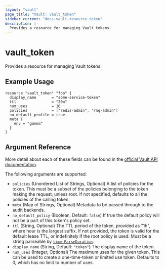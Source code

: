 ```yaml
---
layout: "vault"
page_title: "Vault: vault_token"
sidebar_current: "docs-vault-resource-token"
description: |-
  Provides a resource for managing Vault tokens.
---
```


# vault\_token

Provides a resource for managing Vault tokens.

## Example Usage

```
resource "vault_token" "foo" {
  display_name       = "some-service-token"
  ttl                = "20m"
  num_uses           = 10
  policies           = ["redis-admin", "rmq-admin"]
  no_default_profile = true
  meta {
    env = "gamma"
  }
}
```

## Argument Reference

More detail about each of these fields can be found in the [official
Vault API documentation](https://www.vaultproject.io/docs/auth/token.html).

The following arguments are supported:

* `policies` (Unordered List of Strings, Optional) A list of policies for the token. This must be a subset of the policies belonging to the token making the request, unless root. If not specified, defaults to all the policies of the calling token.
* `meta` (Map of Strings, Optional) Metadata to be passed through to the audit backends.
* `no_default_policy` (Boolean, Default: `false`) If true the default policy will not be a part of this token's policy set.
* `ttl` (String, Optional) The TTL period of the token, provided as "1h", where hour is the largest suffix. If not provided, the token is valid for the default lease TTL, or indefinitely if the root policy is used. Must be a string parseable by [`time.ParseDuration`](https://golang.org/pkg/time/#ParseDuration).
* `display_name` (String, Default: `"token"`) The display name of the token.
* `num_uses` (Integer, Optional) The maximum uses for the given token. This can be used to create a one-time-token or limited use token. Defaults to 0, which has no limit to number of uses.
